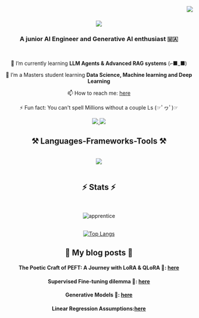 <img align="right" src="https://visitor-badge.laobi.icu/badge?page_id=AnasAber.AnasAber" />

<h1 align="center">
    <img src="https://readme-typing-svg.herokuapp.com/?font=Righteous&size=35&center=true&vCenter=true&width=500&height=70&duration=4000&lines=Hi+There!+👋;+I'm+Anas+Aberchih!;" />
</h1>

<h3 align="center">A junior AI Engineer and Generative AI enthusiast 🇲🇦</h3>

<br/>

<div align="center">
  
 🌱 I’m currently learning **LLM Agents & Advanced RAG systems** (⌐■_■)
  
 🔭 I’m a Masters student learning **Data Science, Machine learning and Deep Learning**
  
 📫 How to reach me: [here](https://www.linkedin.com/in/anas-aberchih-%F0%9F%87%B5%F0%9F%87%B8-b6007121b/)
 
 ⚡ Fun fact: You can't spell Millions without a couple Ls (☞ﾟヮﾟ)☞

 </div>

<div align="center"> 
  <a href="mailto:anas.aberchih1@gmail.com">
    <img src="https://img.shields.io/badge/Gmail-333333?style=for-the-badge&logo=gmail&logoColor=red" />
  </a>
  <a href="https://www.linkedin.com/in/anas-aberchih-%F0%9F%87%B5%F0%9F%87%B8-b6007121b/" target="_blank">
  <img src="https://img.shields.io/badge/LinkedIn-0077B5?style=for-the-badge&logo=linkedin&logoColor=white" target="_blank" />
  </a>
</div>

 
<h2 align="center">⚒️ Languages-Frameworks-Tools ⚒️</h2>
<br/>
<div align="center">
    <img src="https://skillicons.dev/icons?i=python,sklearn,pytorch,flask,git,docker,aws,cpp,vscode,github,mysql,django,postman,notion" />
</div>

<br/>

<h2 align="center">⚡ Stats ⚡</h2>
<br>
<!-- apprentice -->
<div align="center">

![apprentice](https://github-readme-stats.vercel.app/api?username=AnasAber&show_icons=true&theme=apprentice)<br/><br/>
<!-- [![Top Langs](https://github-readme-stats.vercel.app/api/top-langs/?username=AnasAber)](https://github.com/AnasAber/github-readme-stats)  -->
[![Top Langs](https://github-readme-stats.vercel.app/api/top-langs/?username=AnasAber&layout=compact&theme=radical&hide=swift,c%30)](https://github.com/AnasAber/github-readme-stats)

</div>

<h2 align="center">📕 My blog posts 📕</h2>
<div align="center">

<h4 align="center"> 
    
The Poetic Craft of PEFT: A Journey with LoRA & QLoRA 🍁: [here](https://medium.com/@anas.aberchih1/the-poetic-craft-of-peft-a-journey-with-lora-qlora-55ee6cad227b)

</h4>

<h4 align="center"> 
    
Supervised Fine-tuning dilemma 🥀: [here](https://medium.com/@anas.aberchih1/supervised-fine-tuning-dilemma-whats-up-with-all-those-configurations-a1f9040bb74e)

</h4>
    
<h4 align="center"> 
    
Generative Models 🌸: [here](https://medium.com/@anas.aberchih1/blooming-of-generative-models-8e70f3070be4)
</h4>

<h4 align="center">  
    
Linear Regression Assumptions:[here](https://medium.com/@anas.aberchih1/ensuring-model-estimation-validity-a-deep-dive-into-linear-regression-assumptions-b2e9c07e1a16)
</h4>

</div>

